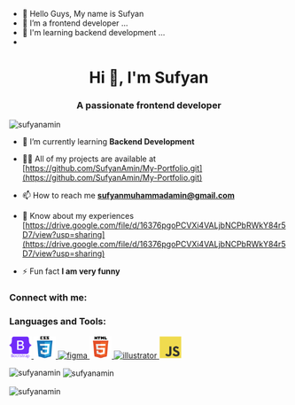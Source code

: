 - 👋 Hello Guys, My name is Sufyan
- 👀 I’m a frontend developer ...
- 🌱 I'm learning backend development ...
- 
<!---
SufyanAmin/SufyanAmin is a ✨ special ✨ repository because its `README.md` (this file) appears on your GitHub profile.
You can click the Preview link to take a look at your changes.
--->
<h1 align="center">Hi 👋, I'm Sufyan</h1>
<h3 align="center">A passionate frontend developer</h3>

<p align="left"> <img src="https://komarev.com/ghpvc/?username=sufyanamin&label=Profile%20views&color=0e75b6&style=flat" alt="sufyanamin" /> </p>

- 🌱 I’m currently learning **Backend Development**

- 👨‍💻 All of my projects are available at [https://github.com/SufyanAmin/My-Portfolio.git](https://github.com/SufyanAmin/My-Portfolio.git)

- 📫 How to reach me **sufyanmuhammadamin@gmail.com**

- 📄 Know about my experiences [https://drive.google.com/file/d/16376pgoPCVXi4VALjbNCPbRWkY84r5D7/view?usp=sharing](https://drive.google.com/file/d/16376pgoPCVXi4VALjbNCPbRWkY84r5D7/view?usp=sharing)

- ⚡ Fun fact **I am very funny**

<h3 align="left">Connect with me:</h3>
<p align="left">
</p>

<h3 align="left">Languages and Tools:</h3>
<p align="left"> <a href="https://getbootstrap.com" target="_blank" rel="noreferrer"> <img src="https://raw.githubusercontent.com/devicons/devicon/master/icons/bootstrap/bootstrap-plain-wordmark.svg" alt="bootstrap" width="40" height="40"/> </a> <a href="https://www.w3schools.com/css/" target="_blank" rel="noreferrer"> <img src="https://raw.githubusercontent.com/devicons/devicon/master/icons/css3/css3-original-wordmark.svg" alt="css3" width="40" height="40"/> </a> <a href="https://www.figma.com/" target="_blank" rel="noreferrer"> <img src="https://www.vectorlogo.zone/logos/figma/figma-icon.svg" alt="figma" width="40" height="40"/> </a> <a href="https://www.w3.org/html/" target="_blank" rel="noreferrer"> <img src="https://raw.githubusercontent.com/devicons/devicon/master/icons/html5/html5-original-wordmark.svg" alt="html5" width="40" height="40"/> </a> <a href="https://www.adobe.com/in/products/illustrator.html" target="_blank" rel="noreferrer"> <img src="https://www.vectorlogo.zone/logos/adobe_illustrator/adobe_illustrator-icon.svg" alt="illustrator" width="40" height="40"/> </a> <a href="https://developer.mozilla.org/en-US/docs/Web/JavaScript" target="_blank" rel="noreferrer"> <img src="https://raw.githubusercontent.com/devicons/devicon/master/icons/javascript/javascript-original.svg" alt="javascript" width="40" height="40"/> </a> </p>

<p><img align="left" src="https://github-readme-stats.vercel.app/api/top-langs?username=sufyanamin&show_icons=true&locale=en&layout=compact" alt="sufyanamin" /></p>

<p>&nbsp;<img align="center" src="https://github-readme-stats.vercel.app/api?username=sufyanamin&show_icons=true&locale=en" alt="sufyanamin" /></p>

<p><img align="center" src="https://github-readme-streak-stats.herokuapp.com/?user=sufyanamin&" alt="sufyanamin" /></p>
